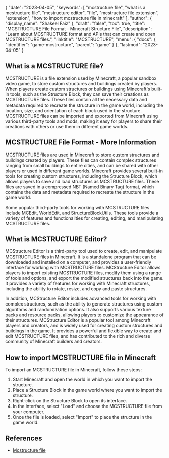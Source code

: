 {
  "date": "2023-04-05",
  "keywords": [
    "mcstructure file",
    "what is a mcstructure file",
    "mcstructure editor",
    "file",
    "mcstructure file extension",
    "extension",
    "how to import mcstructure file in minecraft"
  ],
  "author": {
    "display_name": "Shakeel Faiz"
  },
  "draft": "false",
  "toc": true,
  "title": "MCSTRUCTURE File Format - Minecraft Structure File",
  "description": "Learn about MCSTRUCTURE format and APIs that can create and open MCSTRUCTURE files.",
  "linktitle": "MCSTRUCTURE",
  "menu": {
    "docs": {
      "identifier": "game-mcstructure",
      "parent": "game"
    }
  },
  "lastmod": "2023-04-05"
}

## What is a MCSTRUCTURE file?

MCSTRUCTURE is a file extension used by Minecraft, a popular sandbox video game, to store custom structures and buildings created by players. When players create custom structures or buildings using Minecraft's built-in tools, such as the Structure Block, they can save their creations as MCSTRUCTURE files. These files contain all the necessary data and metadata required to recreate the structure in the game world, including the location, size, and orientation of each block used in the structure. MCSTRUCTURE files can be imported and exported from Minecraft using various third-party tools and mods, making it easy for players to share their creations with others or use them in different game worlds.

## MCSTRUCTURE File Format - More Information

MCSTRUCTURE files are used in Minecraft to store custom structures and buildings created by players. These files can contain complex structures ranging from small buildings to entire cities, and can be shared with other players or used in different game worlds. Minecraft provides several built-in tools for creating custom structures, including the Structure Block, which allows players to save and load structures as MCSTRUCTURE files. These files are saved in a compressed NBT (Named Binary Tag) format, which contains the data and metadata required to recreate the structure in the game world.

Some popular third-party tools for working with MCSTRUCTURE files include MCEdit, WorldEdit, and StructureBlockUtils. These tools provide a variety of features and functionalities for creating, editing, and manipulating MCSTRUCTURE files.

## What is MCSTRUCTURE Editor?

MCStructure Editor is a third-party tool used to create, edit, and manipulate MCSTRUCTURE files in Minecraft. It is a standalone program that can be downloaded and installed on a computer, and provides a user-friendly interface for working with MCSTRUCTURE files. MCStructure Editor allows players to import existing MCSTRUCTURE files, modify them using a range of tools and options, and export the modified structures back into the game. It provides a variety of features for working with Minecraft structures, including the ability to rotate, resize, and copy and paste structures.

In addition, MCStructure Editor includes advanced tools for working with complex structures, such as the ability to generate structures using custom algorithms and randomization options. It also supports various texture packs and resource packs, allowing players to customize the appearance of their structures. MCStructure Editor is a popular tool among Minecraft players and creators, and is widely used for creating custom structures and buildings in the game. It provides a powerful and flexible way to create and edit MCSTRUCTURE files, and has contributed to the rich and diverse community of Minecraft builders and creators.

## How to import MCSTRUCTURE file in Minecraft

To import an MCSTRUCTURE file in Minecraft, follow these steps:

1. Start Minecraft and open the world in which you want to import the structure.
2. Place a Structure Block in the game world where you want to import the structure.
3. Right-click on the Structure Block to open its interface.
4. In the interface, select "Load" and choose the MCSTRUCTURE file from your computer.
5. Once the file is loaded, select "Import" to place the structure in the game world.

## References
* [Mcstructure file](https://wiki.bedrock.dev/nbt/mcstructure.html)
